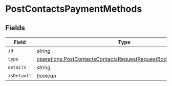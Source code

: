 # PostContactsPaymentMethods


## Fields

| Field                                                                                                                                                | Type                                                                                                                                                 | Required                                                                                                                                             | Description                                                                                                                                          |
| ---------------------------------------------------------------------------------------------------------------------------------------------------- | ---------------------------------------------------------------------------------------------------------------------------------------------------- | ---------------------------------------------------------------------------------------------------------------------------------------------------- | ---------------------------------------------------------------------------------------------------------------------------------------------------- |
| `id`                                                                                                                                                 | *string*                                                                                                                                             | :heavy_minus_sign:                                                                                                                                   | N/A                                                                                                                                                  |
| `type`                                                                                                                                               | [operations.PostContactsContactsRequestRequestBodyNotesAuthorType](../../models/operations/postcontactscontactsrequestrequestbodynotesauthortype.md) | :heavy_minus_sign:                                                                                                                                   | N/A                                                                                                                                                  |
| `details`                                                                                                                                            | *string*                                                                                                                                             | :heavy_minus_sign:                                                                                                                                   | N/A                                                                                                                                                  |
| `isDefault`                                                                                                                                          | *boolean*                                                                                                                                            | :heavy_minus_sign:                                                                                                                                   | N/A                                                                                                                                                  |